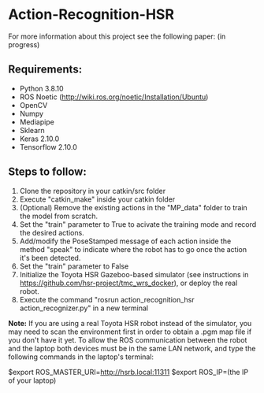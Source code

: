# Action-Recognition-HSR

For more information about this project see the following paper: (in progress)

## Requirements:


  - Python 3.8.10
  - ROS Noetic (http://wiki.ros.org/noetic/Installation/Ubuntu)
  - OpenCV 
  - Numpy 
  - Mediapipe
  - Sklearn 
  - Keras 2.10.0
  - Tensorflow 2.10.0
    
## Steps to follow:

  1. Clone the repository in your catkin/src folder
  2. Execute "catkin_make" inside your catkin folder
  3. (Optional) Remove the existing actions in the "MP_data" folder to train the model from scratch.
  4. Set the "train" parameter to True to acivate the training mode and record the desired actions.
  5. Add/modify the PoseStamped message of each action inside the method "speak" to indicate where the robot has to go once the action it's been detected.
  6. Set the "train" parameter to False
  7. Initialize the Toyota HSR Gazeboo-based simulator (see instructions in https://github.com/hsr-project/tmc_wrs_docker), or deploy the real robot. 
  8. Execute the command "rosrun action_recognition_hsr action_recognizer.py" in a new terminal

**Note:** If you are using a real Toyota HSR robot instead of the simulator, you may need to scan the environment first in order to obtain a .pgm map file if you don't have it yet. To allow the ROS communication between the robot and the laptop both devices must be in the same LAN network, and type the following commands in the laptop's terminal:

$export ROS_MASTER_URI=http://hsrb.local:11311
$export ROS_IP=(the IP of your laptop)
